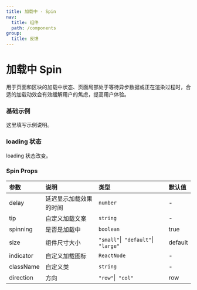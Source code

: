 ```yaml
---
title: 加载中 - Spin
nav:
  title: 组件
  path: /components
group:
  title: 反馈
---
```


# 加载中 Spin

用于页面和区块的加载中状态、页面局部处于等待异步数据或正在渲染过程时，合适的加载动效会有效缓解用户的焦虑，提高用户体验。

### 基础示例

这里填写示例说明。

<!-- <code src="./demos/basic.tsx"></code> -->
<!-- <code src="./demos/size.tsx"></code> -->
<!-- <code src="./demos/container.tsx"></code> -->
<!-- <code src="./demos/text.tsx"></code> -->
<code src="./demos/logi.tsx"></code>

### loading 状态

loading 状态改变。

<code src="./demos/loading.tsx"></code>

### Spin Props

| 参数 | 说明 | 类型 | 默认值 |
| :--- | :--- | :--- | :----- |
| delay      | 延迟显示加载效果的时间 | `number`  | -      |
| tip      | 自定义加载文案 | `string`  | -      |
| spinning      | 是否是加载中 | `boolean`  | true      |
| size      | 组件尺寸大小 | `"small"`\|` "default"`\|` "large"`  | default      |
| indicator      | 自定义加载图标 | `ReactNode`  | -      |
| className      | 自定义类 | `string`  | -      |
| direction      | 方向 | `"row"`\|` "col"`  | row      |


###
